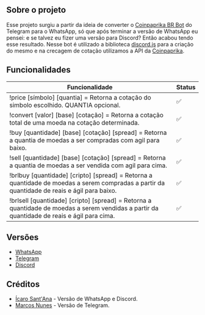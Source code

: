 ## Sobre o projeto

Esse projeto surgiu a partir da ideia de converter o [Coinpaprika BR Bot](https://t.me/CppBrBot) do Telegram para o WhatsApp, só que após terminar a versão de WhatsApp eu pensei: e se talvez eu fizer uma versão para Discord? Então acabou tendo esse resultado. Nesse bot é utilizado a biblioteca [discord.js](https://discord.js.org/#/) para a criação do mesmo e na crecagem de cotação utilizamos a API da [Coinpaprika](https://api.coinpaprika.com/).

## Funcionalidades

| Funcionalidade  | Status |
| ------------- | ------------- |
| !price [símbolo] [quantia] = Retorna a cotação do simbolo escolhido. QUANTIA opcional.  | ✅  |
| !convert [valor] [base] [cotação] = Retorna a cotação total de uma moeda na cotação determinada. | ✅  |
| !buy [quantidade] [base] [cotação] [spread] = Retorna a quantia de moedas a ser compradas com agil para baixo.  | ✅  |
| !sell [quantidade] [base] [cotação] [spread] = Retorna a quantia de moedas a ser vendida com agil para cima. | ✅ |
| !brlbuy [quantidade] [cripto] [spread] = Retorna a quantidade de moedas a serem compradas a partir da quantidade de reais e ágil para baixo.  | ✅  |
| !brlsell [quantidade] [cripto] [spread] = Retorna a quantidade de moedas a serem vendidas a partir da quantidade de reais e ágil para cima. | ✅ |

## Versões

* [WhatsApp](https://github.com/SmookeyDev/coinpaprika-whatsapp-bot)
* [Telegram](https://github.com/marcosnunesmbs/coinpaprika-br-bot/)
* [Discord](https://github.com/SmookeyDev/coinpaprika-discord-bot)


## Créditos

* [Ícaro Sant'Ana](https://t.me/SmookeyDev) - Versão de WhatsApp e Discord.
* [Marcos Nunes](https://t.me/SACNanoPay) - Versão de Telegram.